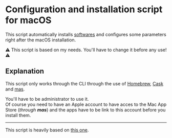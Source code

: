 # Configuration and installation script for macOS

This script automatically installs [softwares](MacApps.md) and configures some parameters right after the macOS installation.

⚠️ This script is based on my needs. You'll have to change it before any use! ⚠️

## Explanation

This script only works through the CLI through the use of [Homebrew](http://brew.sh/), [Cask](https://caskroom.github.io/) and [mas](https://github.com/lra/mackup).  

You'll have to be administrator to use it.  
Of course you need to have an Apple account to have acces to the Mac App Store (_through **mas**_) and the apps have to be link to this account before you install them.

---
This script is heavily based on [this one](https://github.com/nicolinuxfr/macOS-post-installation/).
